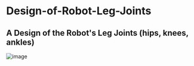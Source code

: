 # Design-of-Robot-Leg-Joints

## A Design of the Robot's Leg Joints (hips, knees, ankles)

![image](https://github.com/Ghalastic/Design-of-Robot-Leg-Joints/assets/173709501/8844c4b2-c2b7-4372-941c-c8e65b59f293)
